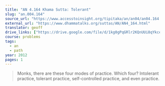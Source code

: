 ```yaml
---
title: "AN 4.164 Khama Sutta: Tolerant"
slug: "an.004.164"
source_url: "https://www.accesstoinsight.org/tipitaka/an/an04/an04.164.than.html"
external_url: "https://www.dhammatalks.org/suttas/AN/AN4_164.html"
translator: geoff
drive_links: ["https://drive.google.com/file/d/1kg0gPqGRlr2KQnUUi8qYkce_EOE86SfH/view?usp=drivesdk"]
course: problems
tags:
  - an
  - path
year: 2012
pages: 1
---
```


> Monks, there are these four modes of practice. Which four? Intolerant practice, tolerant practice, self-controlled practice, and even practice.
